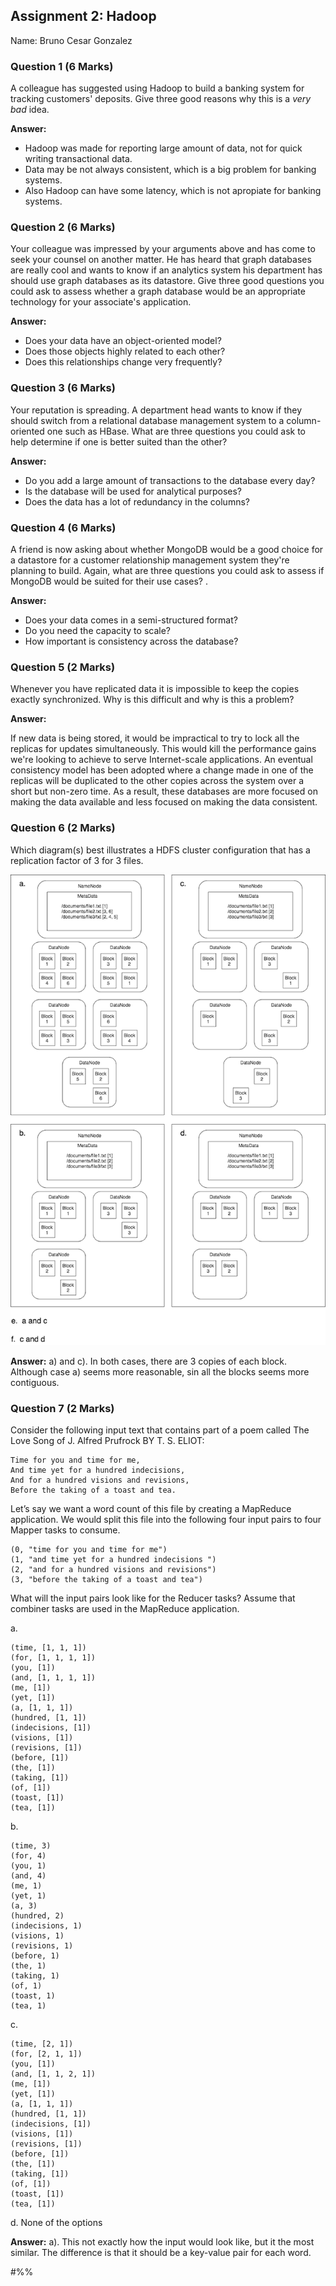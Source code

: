## Assignment 2: Hadoop
Name: Bruno Cesar Gonzalez

### Question 1 (6 Marks)
A colleague has suggested using Hadoop to build a banking system for tracking customers' deposits.  Give three good reasons why this is a *very bad* idea.

**Answer:**
- Hadoop was made for reporting large amount of data, not for quick writing transactional data.
- Data may be not always consistent, which is a big problem for banking systems.
- Also Hadoop can have some latency, which is not apropiate for banking systems.



### Question 2 (6 Marks)
Your colleague was impressed by your arguments above and has come to seek your counsel on another matter. He has heard that graph databases are really cool and wants to know if an analytics system his department has should use graph databases as its datastore. Give three good questions you could ask to assess whether a graph database would be an appropriate technology for your associate's application.

**Answer:**
- Does your data have an object-oriented model?
- Does those objects highly related to each other?
- Does this relationships change very frequently?


### Question 3 (6 Marks)
Your reputation is spreading.  A department head wants to know if they should switch from a relational database management system to a column-oriented one such as HBase.  What are three questions you could ask to help determine if one is better suited than the other?

**Answer:**
 - Do you add a large amount of transactions to the database every day?
 - Is the database will be used for analytical purposes?
 - Does the data has a lot of redundancy in the columns?

### Question  4 (6 Marks)
A friend is now asking about whether MongoDB would be a good choice for a datastore for a customer relationship management system they're planning to build. Again, what are three questions you could ask to assess if MongoDB would be suited for their use cases? .

**Answer:**
- Does your data comes in a semi-structured format?
- Do you need the capacity to scale?
- How important is consistency across the database?


### Question 5 (2 Marks)
Whenever you have replicated data it is impossible to keep the copies exactly synchronized.  Why is this difficult and why is this a problem?

**Answer:**

If new data is being stored, it would be impractical to try to lock all the replicas for updates simultaneously. This would kill the performance gains we're looking to achieve to serve Internet-scale applications. An eventual consistency model has been adopted where a change made in one of the replicas will be duplicated to the other copies across the system over a short but non-zero time. As a result, these databases are more focused on making the data available and less focused on making the data consistent.

### Question 6 (2 Marks)

Which diagram(s) best illustrates a HDFS cluster configuration that has a replication factor of 3 for 3 files.

![](HDFSClusterAssignmentDiagram.png)

**Answer:**
a) and c). In both cases, there are 3 copies of each block. Although case a) seems more reasonable, sin all the blocks
seems more contiguous.

### Question 7 (2 Marks)

Consider the following input text that contains part of a poem called The Love Song of J. Alfred Prufrock BY T. S. ELIOT:
```
Time for you and time for me,
And time yet for a hundred indecisions,
And for a hundred visions and revisions,
Before the taking of a toast and tea.
```
Let’s say we want a word count of this file by creating a MapReduce application.  We would split this file into the following four input pairs to four Mapper tasks to consume.
```
(0, "time for you and time for me") 
(1, "and time yet for a hundred indecisions ")
(2, "and for a hundred visions and revisions") 
(3, "before the taking of a toast and tea")
```
What will the input pairs look like for the Reducer tasks?  Assume that combiner tasks are used in the MapReduce application.

a.
```
(time, [1, 1, 1])
(for, [1, 1, 1, 1])
(you, [1])
(and, [1, 1, 1, 1])
(me, [1])
(yet, [1])
(a, [1, 1, 1])
(hundred, [1, 1])
(indecisions, [1])
(visions, [1])
(revisions, [1])
(before, [1])
(the, [1])
(taking, [1])
(of, [1])
(toast, [1])
(tea, [1])
```
b.
```
(time, 3)
(for, 4)
(you, 1)
(and, 4)
(me, 1)
(yet, 1)
(a, 3)
(hundred, 2)
(indecisions, 1)
(visions, 1)
(revisions, 1)
(before, 1)
(the, 1)
(taking, 1)
(of, 1)
(toast, 1)
(tea, 1)
```
c.
```
(time, [2, 1])
(for, [2, 1, 1])
(you, [1])
(and, [1, 1, 2, 1])
(me, [1])
(yet, [1])
(a, [1, 1, 1])
(hundred, [1, 1])
(indecisions, [1])
(visions, [1])
(revisions, [1])
(before, [1])
(the, [1])
(taking, [1])
(of, [1])
(toast, [1])
(tea, [1])
```
d.	None of the options

**Answer:**
a). This not exactly how the input would look like, but it the most similar. The difference is that it should be a key-value pair
for each word.

#%%



